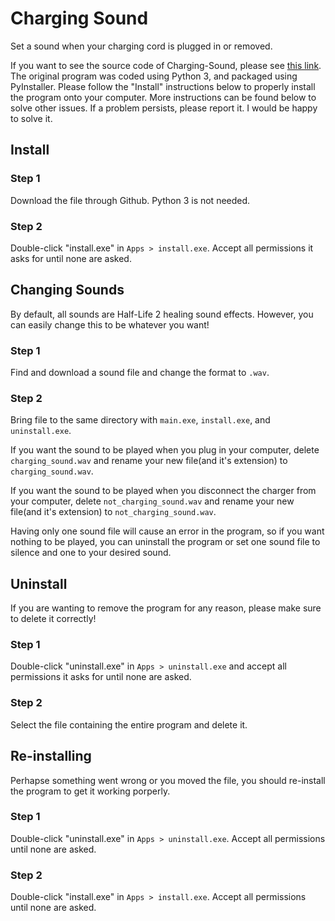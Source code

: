 # Charging Sound
Set a sound when your charging cord is plugged in or removed.

If you want to see the source code of Charging-Sound, please see [this link](https://github.com/TomTheCatt/Charging-Sound-Source). The original program was coded using Python 3, and packaged using PyInstaller. Please follow the "Install" instructions below to properly install the program onto your computer. More instructions can be found below to solve other issues. If a problem persists, please report it. I would be happy to solve it.

## Install

### Step 1
Download the file through Github. Python 3 is not needed.

### Step 2
Double-click "install.exe" in `Apps > install.exe`. Accept all permissions it asks for until none are asked.

## Changing Sounds
By default, all sounds are Half-Life 2 healing sound effects. However, you can easily change this to be whatever you want!

### Step 1
Find and download a sound file and change the format to `.wav`.

### Step 2
Bring file to the same directory with `main.exe`, `install.exe`, and `uninstall.exe`.

If you want the sound to be played when you plug in your computer, delete `charging_sound.wav` and rename your new file(and it's extension) to `charging_sound.wav`.

If you want the sound to be played when you disconnect the charger from your computer, delete `not_charging_sound.wav` and rename your new file(and it's extension) to `not_charging_sound.wav`.

Having only one sound file will cause an error in the program, so if you want nothing to be played, you can uninstall the program or set one sound file to silence and one to your desired sound.

## Uninstall
If you are wanting to remove the program for any reason, please make sure to delete it correctly!

### Step 1
Double-click "uninstall.exe" in `Apps > uninstall.exe` and accept all permissions it asks for until none are asked.

### Step 2
Select the file containing the entire program and delete it.

## Re-installing
Perhapse something went wrong or you moved the file, you should re-install the program to get it working porperly.

### Step 1
Double-click "uninstall.exe" in `Apps > uninstall.exe`. Accept all permissions until none are asked.

### Step 2
Double-click "install.exe" in `Apps > install.exe`. Accept all permissions until none are asked.
